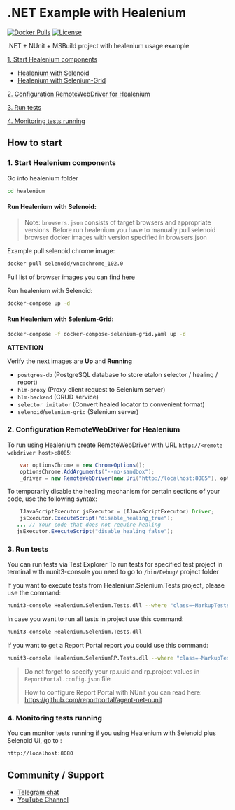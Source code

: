 # .NET Example with Healenium

[![Docker Pulls](https://img.shields.io/docker/pulls/healenium/hlm-backend.svg?maxAge=25920)](https://hub.docker.com/u/healenium)
[![License](https://img.shields.io/badge/license-Apache-brightgreen.svg)](https://www.apache.org/licenses/LICENSE-2.0)

.NET + NUnit + MSBuild project with healenium usage example

[1. Start Healenium components](#1-start-healenium-components)
* [Healenium with Selenoid](#run-healenium-with-selenoid)
* [Healenium with Selenium-Grid](#run-healenium-with-selenium-grid)

[2. Configuration RemoteWebDriver for Healenium](#2-configuration-remotewebdriver-for-healenium)

[3. Run tests](#3-run-tests)

[4. Monitoring tests running](#4-monitoring-tests-running)

## How to start

### 1. Start Healenium components

Go into healenium folder

```sh
cd healenium
``` 

#### Run Healenium with Selenoid:

> Note: `browsers.json` consists of target browsers and appropriate versions.
> Before run healenium you have to manually pull selenoid browser docker images with version specified in browsers.json

Example pull selenoid chrome image:
```sh
docker pull selenoid/vnc:chrome_102.0
```
Full list of browser images you can find [here](https://hub.docker.com/u/selenoid)

Run healenium with Selenoid:
```sh
docker-compose up -d
```

#### Run Healenium with Selenium-Grid:
```sh
docker-compose -f docker-compose-selenium-grid.yaml up -d
```

<b>ATTENTION</b>

Verify the next images are <b>Up</b> and <b>Running</b>
- `postgres-db` (PostgreSQL database to store etalon selector / healing / report)
- `hlm-proxy` (Proxy client request to Selenium server)
- `hlm-backend` (CRUD service)
- `selector imitator` (Convert healed locator to convenient format)
- `selenoid`/`selenium-grid` (Selenium server)

### 2. Configuration RemoteWebDriver for Healenium

To run using Healenium create RemoteWebDriver with URL ```http://<remote webdriver host>:8085```:

```java
    var optionsChrome = new ChromeOptions();
    optionsChrome.AddArguments("--no-sandbox");
    _driver = new RemoteWebDriver(new Uri("http://localhost:8085"), optionsChrome);
```

To temporarily disable the healing mechanism for certain sections of your code, use the following syntax:

```java
    IJavaScriptExecutor jsExecutor = (IJavaScriptExecutor) Driver;
    jsExecutor.ExecuteScript("disable_healing_true");
   ... // Your code that does not require healing
   jsExecutor.ExecuteScript("disable_healing_false");
```

### 3. Run tests
You can run tests via Test Explorer
To run tests for specified test project in terminal with nunit3-console you need to go to ```/bin/Debug/``` project folder

If you want to execute tests from Healenium.Selenium.Tests project, please use the command: 
```sh
nunit3-console Healenium.Selenium.Tests.dll --where "class=~MarkupTests"
```

In case you want to run all tests in project use this command:
```sh
nunit3-console Healenium.Selenium.Tests.dll
```

If you want to get a Report Portal report you could use this command:
```sh
nunit3-console Healenium.SeleniumRP.Tests.dll --where "class=~MarkupTests"
```

>Do not forget to specify your rp.uuid and rp.project values in `ReportPortal.config.json` file
> 
>How to configure Report Portal with NUnit you can read here: https://github.com/reportportal/agent-net-nunit


### 4. Monitoring tests running

You can monitor tests running if you using Healenium with Selenoid plus Selenoid Ui, go to :<br/>
```sh
http://localhost:8080
```

## Community / Support

* [Telegram chat](https://t.me/healenium)
* [YouTube Channel](https://www.youtube.com/channel/UCsZJ0ri-Hp7IA1A6Fgi4Hvg)
